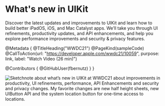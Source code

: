 # What's new in UIKit

Discover the latest updates and improvements to UIKit and learn how to build better iPadOS, iOS, and Mac Catalyst apps. We’ll take you through UI refinements, productivity updates, and API enhancements, and help you explore performance improvements and security & privacy features.

@Metadata {
   @TitleHeading("WWDC21")
   @PageKind(sampleCode)
   @CallToAction(url: "https://developer.apple.com/wwdc21/10059", purpose: link, label: "Watch Video (26 min)")

   @Contributors {
      @GitHubUser(fbernutz)
   }
}



![Sketchnote about what’s new in UIKit at WWDC21 about improvements in productivity, UI refinements, performance, API Enhancements and security and privacy changes. My favorite changes are new half height sheets, new UIButton API and the system location button for one-time access to locations.][sketchnote]

[sketchnote]: https://fbernutz.github.io/images/sketchnotes/wwdc21-whats-new-in-uikit.jpg
